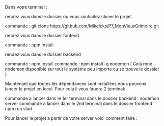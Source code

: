 Dans votre terminal :

rendez vous dans le dossier ou vous souhaitez cloner le projet

commande : git clone https://github.com/Mikelcks/P7_MonVieuxGrimoire.git

rendez vous dans le dossier fontend

commande : npm install

rendez vous dans le dossier backend

commande : npm install
commande : npm install -g nodemon ( Cela rend nodemon disponible sur tout le système peu importe ou se trouve le dossier )

Maintenant que toutes les dépendances sont installées nous pouvons lancer le projet en local. Pour cela il vous faudra 2 terminal:

commande a lancer dans le 1er terminal dans le dossier backend : nodemon server
commande a lancer dans le 2nd terminal dans le dossier frontend : npm run start

Pour lancer le projet a partir de votre server voici comment faire : 

